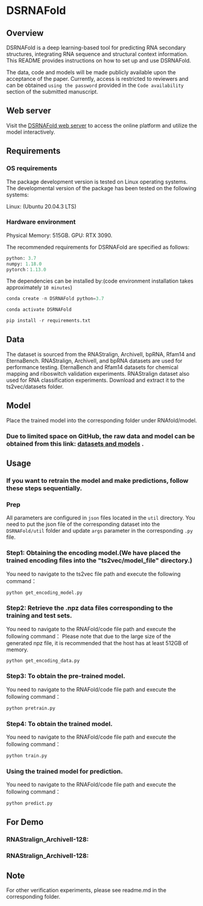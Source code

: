 # DSRNAFold

## Overview
DSRNAFold is a deep learning-based tool for predicting RNA secondary structures, integrating RNA sequence and structural context information. This README provides instructions on how to set up and use DSRNAFold.

The data, code and models will be made publicly available upon the acceptance of the paper. Currently, access is restricted to reviewers and can be obtained `using the password` provided in the `Code availability` section of the submitted manuscript.

## Web server

Visit the [DSRNAFold web server](http://123.60.79.219:5000) to access the online platform and utilize the model interactively.

## Requirements

### OS requirements
  The package development version is tested on Linux operating systems. The developmental version of the package has been tested on the following systems:
  
Linux: (Ubuntu 20.04.3 LTS)

### Hardware environment
Physical Memory: 515GB.
GPU: RTX 3090.

The recommended requirements for DSRNAFold are specified as follows:

```python
python: 3.7
numpy: 1.18.0
pytorch：1.13.0
```

The dependencies can be installed by:(code environment installation takes approximately `10 minutes`)
```python
conda create -n DSRNAFold python=3.7
```
```python
conda activate DSRNAFold
```
```python
pip install -r requirements.txt
```

## Data

The dataset is sourced from the RNAStralign, ArchiveII, bpRNA, Rfam14 and EternaBench. RNAStralign, ArchiveII, and bpRNA datasets are used for performance testing. EternaBench and Rfam14 datasets for chemical mapping and riboswitch validation experiments. RNAStralign dataset also used for RNA classification experiments. Download and extract it to the ts2vec/datasets folder.


## Model
Place the trained model into the corresponding folder under RNAfold/model.

### Due to limited space on GitHub, the raw data and model can be obtained from this link: [datasets and models](https://drive.google.com/drive/folders/1Jk9e-gTk1xlpYomsDCJ9OyCJD0aFXJQF?usp=sharing) .

## Usage

### If you want to retrain the model and make predictions, follow these steps sequentially.

### Prep
  All parameters are configured in `json` files located in the `util` directory. 
  You need to put the json file of the corresponding dataset into the `DSRNAFold/util` folder and update `args` parameter in the corresponding `.py` file.

### Step1: Obtaining the encoding model.(We have placed the trained encoding files into the "ts2vec/model_file" directory.)

You need to navigate to the ts2vec file path and execute the following command：
```python
python get_encoding_model.py
```

###  Step2: Retrieve the .npz data files corresponding to the training and test sets.

You need to navigate to the RNAFold/code file path and execute the following command：
Please note that due to the large size of the generated npz file, it is recommended that the host has at least 512GB of memory.

```python
python get_encoding_data.py
```

### Step3: To obtain the pre-trained model.

You need to navigate to the RNAFold/code file path and execute the following command：

```python
python pretrain.py

```

### Step4: To obtain the trained model.
You need to navigate to the RNAFold/code file path and execute the following command：
```python
python train.py
```

### Using the trained model for prediction.
You need to navigate to the RNAFold/code file path and execute the following command：
```python
python predict.py
```

## For Demo
  ### RNAStralign_ArchiveII-128:

  ### RNAStralign_ArchiveII-128:

## Note
  For other verification experiments, please see readme.md in the corresponding folder.
